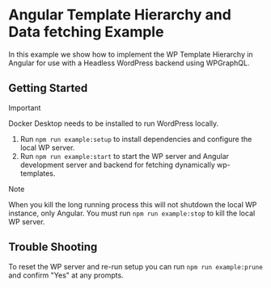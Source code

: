 # Angular Template Hierarchy and Data fetching Example

In this example we show how to implement the WP Template Hierarchy in Angular for use with a Headless WordPress backend using WPGraphQL.

## Getting Started

> [!IMPORTANT]
> Docker Desktop needs to be installed to run WordPress locally.

1. Run `npm run example:setup` to install dependencies and configure the local WP server.
2. Run `npm run example:start` to start the WP server and Angular development server and backend for fetching dynamically wp-templates.

> [!NOTE]
> When you kill the long running process this will not shutdown the local WP instance, only Angular. You must run `npm run example:stop` to kill the local WP server.

## Trouble Shooting

To reset the WP server and re-run setup you can run `npm run example:prune` and confirm "Yes" at any prompts.
